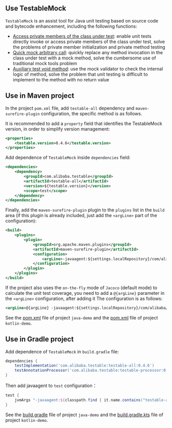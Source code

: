 Use TestableMock
---

`TestableMock` is an assist tool for Java unit testing based on source code and bytecode enhancement, including the following functions:

- [Access private members of the class under test](en-us/doc/private-accessor.md): enable unit tests directly invoke or access private members of the class under test, solve the problems of private member initialization and private method testing
- [Quick mock arbitrary call](en-us/doc/use-mock.md): quickly replace any method invocation in the class under test with a mock method, solve the cumbersome use of traditional mock tools problem
- [Auxiliary test void method](en-us/doc/test-void-method.md): use the mock validator to check the internal logic of method, solve the problem that unit testing is difficult to implement to the method with no return value

## Use in Maven project

In the project `pom.xml` file, add `testable-all` dependency and `maven-surefire-plugin` configuration, the specific method is as follows.

It is recommended to add a `property` field that identifies the TestableMock version, in order to simplify version management:

```xml
<properties>
    <testable.version>0.4.6</testable.version>
</properties>
```

Add dependence of `TestableMock` inside `dependencies` field:

```xml
<dependencies>
    <dependency>
        <groupId>com.alibaba.testable</groupId>
        <artifactId>testable-all</artifactId>
        <version>${testable.version}</version>
        <scope>test</scope>
    </dependency>
</dependencies>
```

Finally, add the `maven-surefire-plugin` plugin to the `plugins` list in the `build` area (if this plugin is already included, just add the `<argLine>` part of the configuration):

```xml
<build>
    <plugins>
        <plugin>
            <groupId>org.apache.maven.plugins</groupId>
            <artifactId>maven-surefire-plugin</artifactId>
            <configuration>
                <argLine>-javaagent:${settings.localRepository}/com/alibaba/testable/testable-agent/${testable.version}/testable-agent-${testable.version}.jar</argLine>
            </configuration>
        </plugin>
    </plugins>
</build>
```

If the project also uses the `on-the-fly` mode of `Jacoco` (default mode) to calculate the unit test coverage, you need to add a `@{argLine}` parameter in the `<argLine>` configuration, after adding it The configuration is as follows:

```xml
<argLine>@{argLine} -javaagent:${settings.localRepository}/com/alibaba/testable/testable-agent/${testable.version}/testable-agent-${testable.version}.jar</argLine>
```

See the [pom.xml](https://github.com/alibaba/testable-mock/blob/master/demo/java-demo/pom.xml) file of project `java-demo` and the [pom.xml](https://github.com/alibaba/testable-mock/blob/master/demo/kotlin-demo/pom.xml) file of project `kotlin-demo`.

## Use in Gradle project

Add dependence of `TestableMock` in `build.gradle` file:

```groovy
dependencies {
    testImplementation('com.alibaba.testable:testable-all:0.4.6')
    testAnnotationProcessor('com.alibaba.testable:testable-processor:0.4.6')
}
```

Then add javaagent to `test` configuration：

```groovy
test {
    jvmArgs "-javaagent:${classpath.find { it.name.contains("testable-agent") }.absolutePath}"
}
```

See the [build.gradle](https://github.com/alibaba/testable-mock/blob/master/demo/java-demo/build.gradle) file of project `java-demo` and the [build.gradle.kts](https://github.com/alibaba/testable-mock/blob/master/demo/kotlin-demo/build.gradle.kts) file of project `kotlin-demo`.
